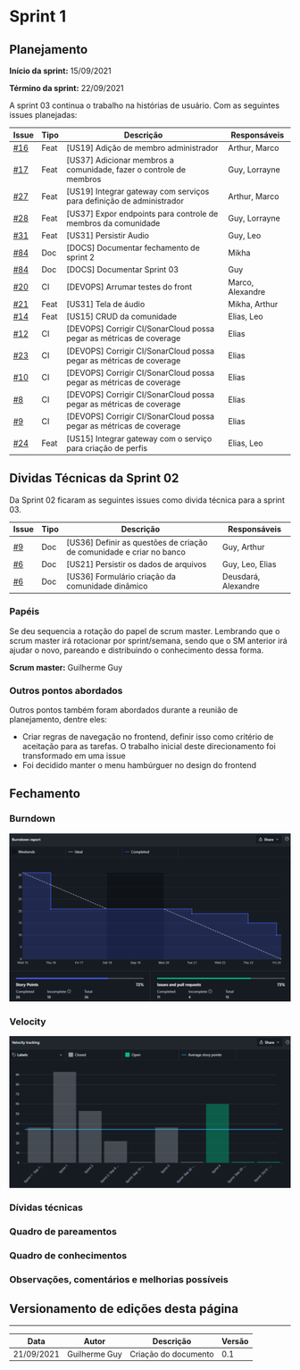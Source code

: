 # Sprint 1

## Planejamento

__Início da sprint:__ 15/09/2021

__Término da sprint:__ 22/09/2021

A sprint 03 continua o trabalho na histórias de usuário. Com as seguintes issues planejadas:

| Issue                                                                                     | Tipo | Descrição                                                            | Responsáveis     |
| ----------------------------------------------------------------------------------------- | ---- | -------------------------------------------------------------------- | ---------------- |
| [#16](https://github.com/fga-eps-mds/2021.1-Cartografia-social-api-comunidades/issues/16) | Feat | [US19] Adição de membro administrador                                | Arthur, Marco    |
| [#17](https://github.com/fga-eps-mds/2021.1-Cartografia-social-api-comunidades/issues/17) | Feat | [US37] Adicionar membros a comunidade, fazer o controle de membros   | Guy, Lorrayne    |
| [#27](https://github.com/fga-eps-mds/2021.1-Cartografia-social-api-gateway/issues/27)     | Feat | [US19] Integrar gateway com serviços para definição de administrador | Arthur, Marco    |
| [#28](https://github.com/fga-eps-mds/2021.1-Cartografia-social-api-gateway/issues/28)     | Feat | [US37] Expor endpoints para controle de membros da comunidade        | Guy, Lorrayne    |
| [#31](https://github.com/fga-eps-mds/2021.1-Cartografia-social-api-midia/issues/10)       | Feat | [US31] Persistir Audio                                               | Guy, Leo         |
| [#84](https://github.com/fga-eps-mds/2021.1-Cartografia-social-docs/issues/84)            | Doc  | [DOCS] Documentar fechamento de sprint 2                             | Mikha            |
| [#84](https://github.com/fga-eps-mds/2021.1-Cartografia-social-docs/issues/85)            | Doc  | [DOCS] Documentar Sprint 03                                          | Guy              |
| [#20](https://github.com/fga-eps-mds/2021.1-Cartografia-social-front/issues/20)           | CI   | [DEVOPS] Arrumar testes do front                                     | Marco, Alexandre |
| [#21](https://github.com/fga-eps-mds/2021.1-Cartografia-social-front/issues/21)           | Feat | [US31] Tela de áudio                                                 | Mikha, Arthur    |
| [#14](https://github.com/fga-eps-mds/2021.1-Cartografia-social-api-comunidades/issues/14) | Feat | [US15] CRUD da comunidade                                            | Elias, Leo       |
| [#12](https://github.com/fga-eps-mds/2021.1-Cartografia-social-api-comunidades/issues/12) | CI   | [DEVOPS] Corrigir CI/SonarCloud possa pegar as métricas de coverage  | Elias            |
| [#23](https://github.com/fga-eps-mds/2021.1-Cartografia-social-api-gateway/issues/23)     | CI   | [DEVOPS] Corrigir CI/SonarCloud possa pegar as métricas de coverage  | Elias            |
| [#10](https://github.com/fga-eps-mds/2021.1-Cartografia-social-api-mapas/issues/10)       | CI   | [DEVOPS] Corrigir CI/SonarCloud possa pegar as métricas de coverage  | Elias            |
| [#8](https://github.com/fga-eps-mds/2021.1-Cartografia-social-api-midia/issues/8)         | CI   | [DEVOPS] Corrigir CI/SonarCloud possa pegar as métricas de coverage  | Elias            |
| [#9](https://github.com/fga-eps-mds/2021.1-Cartografia-social-api-users/issues/9)         | CI   | [DEVOPS] Corrigir CI/SonarCloud possa pegar as métricas de coverage  | Elias            |
| [#24](https://github.com/fga-eps-mds/2021.1-Cartografia-social-api-gateway/issues/24)     | Feat | [US15] Integrar gateway com o serviço para criação de perfis         | Elias, Leo       |


## Dividas Técnicas da Sprint 02

Da Sprint 02 ficaram as seguintes issues como divida técnica para a sprint 03.

| Issue                                                                                   | Tipo | Descrição                                                            | Responsáveis        |
| --------------------------------------------------------------------------------------- | ---- | -------------------------------------------------------------------- | ------------------- |
| [#9](https://github.com/fga-eps-mds/2021.1-Cartografia-social-api-comunidades/issues/9) | Doc  | [US36] Definir as questões de criação de comunidade e criar no banco | Guy, Arthur         |
| [#6](https://github.com/fga-eps-mds/2021.1-Cartografia-social-api-midia/issues/6)       | Doc  | [US21] Persistir os dados de arquivos                                | Guy, Leo, Elias     |
| [#6](https://github.com/fga-eps-mds/2021.1-Cartografia-social-api-midia/issues/6)       | Doc  | [US36] Formulário criação da comunidade dinâmico                     | Deusdará, Alexandre |


### Papéis

Se deu sequencia a rotação do papel de scrum master. Lembrando que o scrum master irá rotacionar por sprint/semana, sendo que o SM anterior irá ajudar o novo, pareando e distribuindo o conhecimento dessa forma.

__Scrum master:__ Guilherme Guy

### Outros pontos abordados

Outros pontos também foram abordados durante a reunião de planejamento, dentre eles:

- Criar regras de navegação no frontend, definir isso como critério de aceitação para as tarefas. O trabalho inicial deste direcionamento foi transformado em uma issue
- Foi decidido manter o menu hambúrguer no design do frontend

## Fechamento



### Burndown

![](../assets/sprints/sprint_03_burndown.png)

### Velocity

![](../assets/sprints/sprint_03_velocity.png)

### Dívidas técnicas

### Quadro de pareamentos

### Quadro de conhecimentos

### Observações, comentários e melhorias possíveis

## Versionamento de edições desta página
---

| Data       | Autor         | Descrição            | Versão |
| ---------- | ------------- | -------------------- | ------ |
| 21/09/2021 | Guilherme Guy | Criação do documento | 0.1    |

